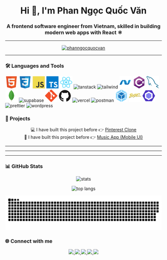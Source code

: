 <h1 align="center">Hi 👋, I'm Phan Ngọc Quốc Văn</h1>
<h3 align="center">A frontend software engineer from Vietnam, skilled in building modern web apps with React ⚛️</h3>

---

<p align="center">
  <a href="https://github.com/ryo-ma/github-profile-trophy">
    <img src="https://github-profile-trophy.vercel.app/?username=phanngocquocvan&theme=onedark&margin-w=15&margin-h=15" alt="phanngocquocvan" />
  </a>
</p>

---

### 🛠️ Languages and Tools

<p align="left">
  <!-- Frontend -->
  <img src="https://raw.githubusercontent.com/devicons/devicon/master/icons/html5/html5-original.svg" alt="html5" width="40" height="40"/>
  <img src="https://raw.githubusercontent.com/devicons/devicon/master/icons/css3/css3-original.svg" alt="css3" width="40" height="40"/>
  <img src="https://raw.githubusercontent.com/devicons/devicon/master/icons/javascript/javascript-original.svg" alt="javascript" width="40" height="40"/>
  <img src="https://raw.githubusercontent.com/devicons/devicon/master/icons/typescript/typescript-original.svg" alt="typescript" width="40" height="40"/>
  <img src="https://raw.githubusercontent.com/devicons/devicon/master/icons/react/react-original.svg" alt="react" width="40" height="40"/>
  <img src="https://avatars.githubusercontent.com/u/72518640?s=200&v=4" alt="tanstack" width="40" height="40"/> 
  <img src="https://www.vectorlogo.zone/logos/tailwindcss/tailwindcss-icon.svg" alt="tailwind" width="40" height="40"/>

  <!-- Backend -->
  <img src="https://raw.githubusercontent.com/devicons/devicon/master/icons/dot-net/dot-net-original.svg" alt=".NET" width="40" height="40"/>
  <img src="https://raw.githubusercontent.com/devicons/devicon/master/icons/csharp/csharp-original.svg" alt="csharp" width="40" height="40"/>
  <img src="https://raw.githubusercontent.com/devicons/devicon/master/icons/mysql/mysql-original.svg" alt="mysql" width="40" height="40"/>
  <img src="https://raw.githubusercontent.com/devicons/devicon/master/icons/mongodb/mongodb-original.svg" alt="mongodb" width="40" height="40"/>
  <img src="https://raw.githubusercontent.com/gilbarbara/logos/main/logos/supabase-icon.svg" alt="supabase" width="40" height="40"/>

  <!-- Tools -->
  <img src="https://raw.githubusercontent.com/devicons/devicon/master/icons/git/git-original.svg" alt="git" width="40" height="40"/>
  <img src="https://raw.githubusercontent.com/devicons/devicon/master/icons/github/github-original.svg" alt="github" width="40" height="40"/>
  <img src="https://cdn.worldvectorlogo.com/logos/vercel.svg" alt="vercel" width="40" height="40"/>
  <img src="https://www.vectorlogo.zone/logos/getpostman/getpostman-icon.svg" alt="postman" width="40" height="40"/>
  <img src="https://raw.githubusercontent.com/devicons/devicon/master/icons/webpack/webpack-original.svg" alt="webpack" width="40" height="40"/>
  <img src="https://raw.githubusercontent.com/devicons/devicon/master/icons/babel/babel-original.svg" alt="babel" width="40" height="40"/>
  <img src="https://raw.githubusercontent.com/devicons/devicon/master/icons/eslint/eslint-original.svg" alt="eslint" width="40" height="40"/>
  <img src="https://prettier.io/icon.png" alt="prettier" width="40" height="40"/>
  <img src="https://s.w.org/style/images/about/WordPress-logotype-simplified.png" alt="wordpress" width="40" height="40"/>
</p>


### 🚀 Projects

<p align="center">
  💻 I have built this project before 👉 <a href="https://clone-pinterest-wheat.vercel.app">Pinterest Clone</a> <br/>
  🎼 I have built this project before 👉 <a href="https://phanngocquocvan.github.io/app-music/">Music App (Mobile UI)</a>
</p>

---



---



---

### 📊 GitHub Stats
<p align="center">
  <img src="https://github-readme-stats.vercel.app/api?username=phanngocquocvan&show_icons=true&theme=tokyonight" alt="stats" />
</p>

<p align="center">
  <img src="https://github-readme-stats.vercel.app/api/top-langs?username=phanngocquocvan&show_icons=true&locale=en&layout=compact&theme=tokyonight" alt="top langs" />
</p>

<div align="center">

  ![snake gif](https://github.com/PhanNgocQuocVan/PhanNgocQuocVan/blob/output/github-snake-dark.svg)

</div>

### 🌐 Connect with me
<p align="center">
  <a href="https://zalo.me/0372594819" target="blank">
    <img src="https://img.shields.io/badge/Zalo-0068FF?style=for-the-badge&logo=zalo&logoColor=white"/>
  </a>
  <a href="https://www.linkedin.com/in/phan-ng%E1%BB%8Dc-qu%E1%BB%91c-v%C4%83n-280940301/" target="blank">
    <img src="https://img.shields.io/badge/LinkedIn-blue?style=for-the-badge&logo=linkedin&logoColor=white"/>
  </a>
  <a href="https://www.facebook.com/van.vui.ve.995608/" target="blank">
    <img src="https://img.shields.io/badge/Facebook-1877f2?style=for-the-badge&logo=facebook&logoColor=white"/>
  </a>
  <a href="https://www.instagram.com/van_vui_ve84/" target="blank">
    <img src="https://img.shields.io/badge/Instagram-e4405f?style=for-the-badge&logo=instagram&logoColor=white"/>
  </a>
  <a href="https://www.youtube.com/@vanvuive2222" target="blank">
    <img src="https://img.shields.io/badge/YouTube-ff0000?style=for-the-badge&logo=youtube&logoColor=white"/>
  </a>
</p>

